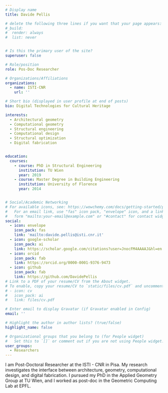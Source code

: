 ```yaml
---
# Display name
title: Davide Pellis

# delete the following three lines if you want that your page appears:
#_build:
#  render: always
#  list: never


# Is this the primary user of the site?
superuser: false

# Role/position
role: Pos-Doc Researcher

# Organizations/Affiliations
organizations:
  - name: ISTI-CNR
    url: ''

# Short bio (displayed in user profile at end of posts)
bio: Digital Technologies for Cultural Heritage

interests:
  - Architectural geometry
  - Computational geometry
  - Structural engineering
  - Computational design
  - Structural optimization
  - Digital fabrication


education:
  courses:
    - course: PhD in Structural Engineering
      institution: TU Wien
      year: 2019
    - course: Master Degree in Building Engineering
      institution: University of Florence
      year: 2014


# Social/Academic Networking
# For available icons, see: https://wowchemy.com/docs/getting-started/page-builder/#icons
#   For an email link, use "fas" icon pack, "envelope" icon, and a link in the
#   form "mailto:your-email@example.com" or "#contact" for contact widget.
social:
  - icon: envelope
    icon_pack: fas
    link: 'mailto:davide.pellis@isti.cnr.it'
  - icon: google-scholar
    icon_pack: ai
    link: https://scholar.google.com/citations?user=JnocFM4AAAAJ&hl=en
  - icon: orcid
    icon_pack: fab
    link: https://orcid.org/0000-0001-9376-9473
  - icon: github
    icon_pack: fab
    link: https://github.com/DavidePellis
# Link to a PDF of your resume/CV from the About widget.
# To enable, copy your resume/CV to `static/files/cv.pdf` and uncomment the lines below.
# - icon: cv
#   icon_pack: ai
#   link: files/cv.pdf

# Enter email to display Gravatar (if Gravatar enabled in Config)
email: ''

# Highlight the author in author lists? (true/false)
highlight_name: false

# Organizational groups that you belong to (for People widget)
#   Set this to `[]` or comment out if you are not using People widget.
user_groups:
  - Researchers
---
```


I am Post-Doctoral Researcher at the ISTI - CNR in Pisa. My research investigates the interface between architecture, geometry, computational design, and digital fabrication. I pursued my PhD in the Applied Geometry Group at TU Wien, and I worked as post-doc in the Geometric Computing Lab at EPFL.
